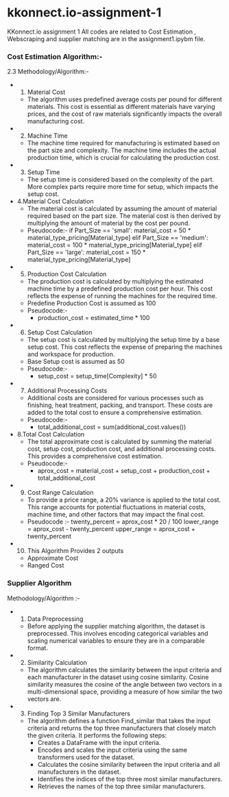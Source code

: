 # kkonnect.io-assignment-1
KKonnect.io assignment 1
All codes are related to Cost Estimation , Webscraping and supplier matching are in the assignment1.ipybm file.
### Cost Estimation Algorithm:-

2.3 Methodology/Algorithm:-
* 1. Material Cost
    * The algorithm uses predefined average costs per pound for different materials. This cost is essential as different materials have varying prices, and the cost of raw materials significantly impacts the overall manufacturing cost.
* 2. Machine Time
    * The machine time required for manufacturing is estimated based on the part size and complexity. The machine time includes the actual production time, which is crucial for calculating the production cost.
* 3. Setup Time
    * The setup time is considered based on the complexity of the part. More complex parts require more time for setup, which impacts the setup cost.
* 4.Material Cost Calculation
    * The material cost is calculated by assuming the amount of material required based on the part size. The material cost is then derived by multiplying the amount of material by the cost per pound.
    * Pseudocode:-
	if Part_Size == 'small':
   		 material_cost = 50 * material_type_pricing[Material_type]
	elif Part_Size == 'medium':
    	material_cost = 100 * material_type_pricing[Material_type]
	elif Part_Size == 'large':
    	material_cost = 150 * material_type_pricing[Material_type]
* 5. Production Cost Calculation
    * The production cost is calculated by multiplying the estimated machine time by a predefined production cost per hour. This cost reflects the expense of running the machines for the required time.
    * Predefine Production Cost is assumed as 100
    * Pseudocode:-
        * production_cost = estimated_time * 100
* 6. Setup Cost Calculation
    * The setup cost is calculated by multiplying the setup time by a base setup cost. This cost reflects the expense of preparing the machines and workspace for production.
    * Base Setup cost is assumed as 50
    * Pseudocode:-
        * setup_cost = setup_time[Complexity] * 50
* 7. Additional Processing Costs
    * Additional costs are considered for various processes such as finishing, heat treatment, packing, and transport. These costs are added to the total cost to ensure a comprehensive estimation.
    * Pseudocode:-
        * total_additional_cost = sum(additional_cost.values())
* 8.Total Cost Calculation
    * The total approximate cost is calculated by summing the material cost, setup cost, production cost, and additional processing costs. This provides a comprehensive cost estimation.
    * Pseudocode:-
        * aprox_cost = material_cost + setup_cost + production_cost + total_additional_cost
* 9. Cost Range Calculation
    * To provide a price range, a 20% variance is applied to the total cost. This range accounts for potential fluctuations in material costs, machine time, and other factors that may impact the final cost.
    * Pseudocode :-
	twenty_percent = aprox_cost * 20 / 100
	lower_range = aprox_cost - twenty_percent
	upper_range = aprox_cost + twenty_percent
* 10. This Algorithm Provides 2 outputs  
    * Approximate Cost 
    * Ranged Cost 
### Supplier Algorithm
Methodology/Algorithm :-
* 1. Data Preprocessing
    * Before applying the supplier matching algorithm, the dataset is preprocessed. This involves encoding categorical variables and scaling numerical variables to ensure they are in a comparable format.
* 2. Similarity Calculation
    * The algorithm calculates the similarity between the input criteria and each manufacturer in the dataset using cosine similarity. Cosine similarity measures the cosine of the angle between two vectors in a multi-dimensional space, providing a measure of how similar the two vectors are.
* 3. Finding Top 3 Similar Manufacturers
    * The algorithm defines a function Find_similar that takes the input criteria and returns the top three manufacturers that closely match the given criteria. It performs the following steps:
        * Creates a DataFrame with the input criteria.
        * Encodes and scales the input criteria using the same transformers used for the dataset.
        * Calculates the cosine similarity between the input criteria and all manufacturers in the dataset.
        * Identifies the indices of the top three most similar manufacturers.
        * Retrieves the names of the top three similar manufacturers.

